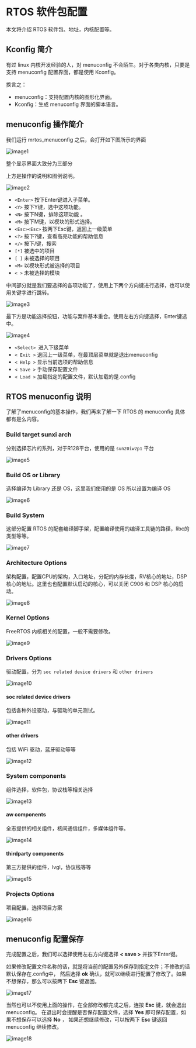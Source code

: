 # RTOS 软件包配置

本文将介绍 RTOS 软件包、地址，内核配置等。

## Kconfig 简介

有过 linux 内核开发经验的人，对 menuconfig 不会陌生。对于各类内核，只要是支持 menuconfig 配置界面，都是使用 Kconfig。

换言之：

- menuconfig：支持配置内核的图形化界面。
- Kconfig：生成 menuconfig 界面的脚本语言。

## menuconfig 操作简介

我们运行 mrtos_menuconfig 之后，会打开如下图所示的界面

![image1](http://photos.100ask.net/aw-r128-docs/rtos/quick-start/part3/chapter4/image1.png)

整个显示界面大致分为三部分

上方是操作的说明和图例说明。

![image2](http://photos.100ask.net/aw-r128-docs/rtos/quick-start/part3/chapter4/image2.png)

- `<Enter>` 按下Enter键进入子菜单。
- `<Y>` 按下Y键，选中这项功能。
- `<N>` 按下N键，排除这项功能 。
- `<M>` 按下M键，以模块的形式选择。
- `<Esc><Esc>` 按两下Esc键，返回上一级菜单
- `<?>` 按下?键，查看高亮功能的帮助信息
- `</>` 按下/键，搜索
- `[*]` 被选中的项目
- `[ ]` 未被选择的项目
- `<M>` 以模块形式被选择的项目
- `< >` 未被选择的模块

中间部分就是我们要选择的各项功能了，使用上下两个方向键进行选择，也可以使用关键字进行跳转。 

![image3](http://photos.100ask.net/aw-r128-docs/rtos/quick-start/part3/chapter4/image3.png)

最下方是功能选择按钮，功能与案件基本重合。使用左右方向键选择，Enter键选中。

![image4](http://photos.100ask.net/aw-r128-docs/rtos/quick-start/part3/chapter4/image4.png)

- `<Select> `进入下级菜单
- `< Exit >` 退回上一级菜单，在最顶层菜单就是退出menuconfig
- `< Help >` 显示当前选项的帮助信息
- `< Save >` 手动保存配置文件
- `< Load >` 加载指定的配置文件，默认加载的是.config

## RTOS menuconfig 说明

了解了menuconfig的基本操作，我们再来了解一下 RTOS 的 menuconfig 具体都有是么内容。

### Build target sunxi arch

分别选择芯片的系列，对于R128平台，使用的是 `sun20iw2p1` 平台

![image5](http://photos.100ask.net/aw-r128-docs/rtos/quick-start/part3/chapter4/image5.png)

### Build OS or Library

选择编译为 Library 还是 OS，这里我们使用的是 OS 所以设置为编译 OS

![image6](http://photos.100ask.net/aw-r128-docs/rtos/quick-start/part3/chapter4/image6.png)

### Build System

这部分配置 RTOS 的配套编译脚手架，配置编译使用的编译工具链的路径，libc的类型等等。

![image7](http://photos.100ask.net/aw-r128-docs/rtos/quick-start/part3/chapter4/image7.png)

### Architecture Options 

架构配置，配置CPU的架构，入口地址，分配的内存长度，RV核心的地址，DSP核心的地址。这里也也配置默认启动的核心，可以关闭 C906 和 DSP 核心的启动。

![image8](http://photos.100ask.net/aw-r128-docs/rtos/quick-start/part3/chapter4/image8.png)

### Kernel Options

FreeRTOS 内核相关的配置，一般不需要修改。

![image9](http://photos.100ask.net/aw-r128-docs/rtos/quick-start/part3/chapter4/image9.png)

### Drivers Options

驱动配置，分为 `soc related device drivers` 和 `other drivers`

![image10](http://photos.100ask.net/aw-r128-docs/rtos/quick-start/part3/chapter4/image10.png)

#### soc related device drivers

包括各种外设驱动，与驱动的单元测试。

![image11](http://photos.100ask.net/aw-r128-docs/rtos/quick-start/part3/chapter4/image11.png)

#### other drivers

包括 WiFi 驱动，蓝牙驱动等等

![image12](http://photos.100ask.net/aw-r128-docs/rtos/quick-start/part3/chapter4/image12.png)

### System components

组件选择，软件包，协议栈等相关选择

![image13](http://photos.100ask.net/aw-r128-docs/rtos/quick-start/part3/chapter4/image13.png)

####  aw components

全志提供的相关组件，核间通信组件，多媒体组件等。

![image14](http://photos.100ask.net/aw-r128-docs/rtos/quick-start/part3/chapter4/image14.png)

#### thirdparty components

第三方提供的组件，lvgl，协议栈等等

![image15](http://photos.100ask.net/aw-r128-docs/rtos/quick-start/part3/chapter4/image15.png)

### Projects Options 

项目配置，选择项目方案

![image16](http://photos.100ask.net/aw-r128-docs/rtos/quick-start/part3/chapter4/image16.png)

## menuconfig 配置保存

完成配置之后，我们可以选择使用左右方向键选择 **< save >** 并按下Enter键。

如果修改配置文件名称的话，就是将当前的配置另外保存到指定文件；不修改的话默认保存在.config中， 然后选择 **ok** 确认，就可以继续进行配置了修改了。如果不想保存，那么可以按两下 **Esc** 键返回。

![image17](http://photos.100ask.net/aw-r128-docs/rtos/quick-start/part3/chapter4/image17.png)

当然也可以不使用上面的操作，在全部修改都完成之后，连按 **Esc** 键，就会退出menuconfig。 在退出时会提醒是否保存配置文件，选择 **Yes** 即可保存配置，如果不想保存可以选择 **No** ， 如果还想继续修改，可以按两下 **Esc** 键返回 menuconfig 继续修改。

![image18](http://photos.100ask.net/aw-r128-docs/rtos/quick-start/part3/chapter4/image18.png)
